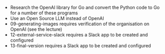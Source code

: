 * Research the OpenAI library for Go and convert the Python code to Go for a number of these programs
* Use an Open Source LLM instead of OpenAI
* 09-generating-images requires verification of the organisation on OpenAI (see the lecture)
* 12-external-service-slack requires a Slack app to be created and configured
* 13-final-version requires a Slack app to be created and configured